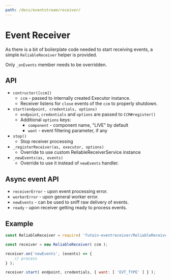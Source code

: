 ```yaml
---
path: /docs/eventstream/receiver/
---
```


# Event Receiver

As there is a bit of boilerplate code needed to start receiving events,
a simple `ReliableReceiver` helper is provided.

Only `_onEvents` member needs to be overridden.

## API

* `contructor([ccm])`
    - `ccm` - passed to internally created Executor instance.
    - Receiver listens for `close` events of the `ccm` to properly shutdown.
* `start(endpoint, credentials, options)`
    - `endpoint`, `credentials` and `options` are passed to `CCM#register()`
    - Additional `options` keys:
        - `component` - component name, "LIVE" by default
        - `want` - event filtering parameter, if any
* `stop()`
    - Stop receiver processing
* `_registerReceiver(as, executor, options)`
    - Override to use custom ReliableReceiverService instance
* `_newEvents(as, events)`
    - Override to use it instead of `newEvents` handler.

## Async event API

* `receiverError` - upon event processing error.
* `workerError` - upon general worker error.
* `newEvents` - can be used to sniff raw delivery of events.
* `ready` - upon receiver getting ready to process events.

## Example

```javascript
const ReliableReceiver = require( 'futoin-eventreceiver/ReliableReceiver' );

const receiver = new ReliableReceiver( ccm );

receiver.on('newEvents', (events) => {
    // process
} );

receiver.start( endpoint, credentials, { want: [ 'EVT_TYPE' ] } );

```



